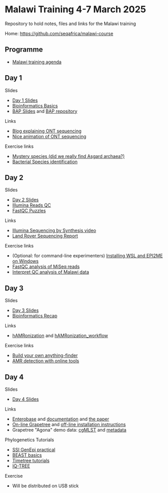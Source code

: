 # Malawi Training 4-7 March 2025

Repository to hold notes, files and links for the Malawi training

Home: <https://github.com/seqafrica/malawi-course>


## Programme

 * [Malawi training agenda](Malawi_training_agenda_final.pdf)

## Day 1

Slides

 * [Day 1 Slides](https://zwets.it/course/malawi/slides/SeqAfrica_Malawi_training_2025_DAY1.pdf)
 * [Bioinformatics Basics](https://zwets.it/course/malawi/slides/bioinformatics-basics.pdf)
 * [BAP Slides](https://zwets.it/course/malawi/slides/bap-slides.pdf) and [BAP repository](https://github.com/zwets/cge-bap)


Links

 * [Blog explaining ONT sequencing](https://nanoporetech.com/blog/how-oxford-nanopore-sequencing-works)
 * [Nice animation of ONT sequencing](https://youtu.be/RcP85JHLmnI)

Exercise links

 * [Mystery species (did we really find Asgard archaea?)](mystery/README.md)
 * [Bacterial Species identification](identify/README.md)

## Day 2

Slides

 * [Day 2 Slides](https://zwets.it/course/malawi/slides/SeqAfrica_Malawi_training_2025_DAY2.pdf)
 * [Illumina Reads QC](https://zwets.it/course/malawi/slides/illumina-reads-qc.pdf)
 * [FastQC Puzzles](https://zwets.it/course/malawi/slides/fastqc-puzzles.pdf)

Links

 * [Illumina Sequencing by Synthesis video](https://www.youtube.com/watch?v=fCd6B5HRaZ8)
 * [Land Rover Sequencing Report](https://zwets.it/course/malawi/landrover/report.pdf)

Exercise links

 * (Optional: for command-line experimenters) [Installing WSL and EPI2ME on Windows](https://zwets.it/course/malawi/epi2me/windows-epi2me-install.pdf)
 * [FastQC analysis of MiSeq reads](fastqc/README.md)
 * [Interpret QC analysis of Malawi data](qc-mw-data/README.md)

## Day 3

Slides

 * [Day 3 Slides](https://zwets.it/course/malawi/slides/SeqAfrica_Malawi_training_2025_DAY3.pdf)
 * [Bioinformatics Recap](https://zwets.it/course/malawi/slides/bioinformatics-recap.pdf)

Links

 * [hAMRonization](https://github.com/pha4ge/hAMRonization) and [hAMRonization_workflow](https://github.com/pha4ge/hAMRonization_workflow)

Exercise links

 * [Build your own anything-finder](mydbfinder/README.md)
 * [AMR detection with online tools](amr/README.md)

## Day 4

Slides

 * [Day 4 Slides](https://zwets.it/course/malawi/slides/SeqAfrica_Malawi_training_2025_DAY4.pdf)

Links

 * [Enterobase](https://enterobase.warwick.ac.uk/) and [documentation](https://enterobase.readthedocs.io/en/latest) and [the paper](https://www.biorxiv.org/content/10.1101/613554v3)
 * [On-line Grapetree](https://achtman-lab.github.io/GrapeTree/MSTree_holder.html) and [off-line installation instructions](grapetree/README.md)
 * Grapetree "Agona" demo data: [cgMLST](https://raw.githubusercontent.com/martinSergeant/EnteroMSTree/master/examples/Grapetree_Agona.profile) and [metadata](https://raw.githubusercontent.com/martinSergeant/EnteroMSTree/master/examples/Grapetree.Agona.meta.tsv)

Phylogenetics Tutorials

 * [SSI GenEpi practical](https://github.com/ssi-dk/GenEpi-BioTrain_Virtual_Training_7/blob/main/practicals_s2_phylo.md)
 * [BEAST basics](https://beast.community/first_tutorial)
 * [Timetree tutorials](https://treetime.readthedocs.io/en/latest/tutorials/timetree.html)
 * [IQ-TREE](http://www.iqtree.org/doc/Dating)
 
Exercise

 * Will be distributed on USB stick

